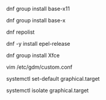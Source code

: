 dnf group install base-x11

dnf group install base-x

dnf repolist

dnf -y install epel-release

dnf group install Xfce

vim /etc/gdm/custom.conf 

systemctl set-default graphical.target 

systemctl isolate graphical.target 

